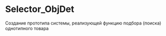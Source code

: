 # Selector_ObjDet
Создание прототипа системы, реализующей функцию подбора (поиска) однотипного товара

